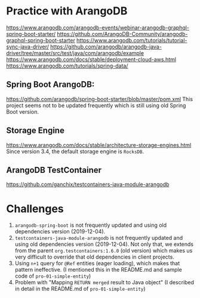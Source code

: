 # Practice with ArangoDB
https://www.arangodb.com/arangodb-events/webinar-arangodb-graphql-spring-boot-starter/
https://github.com/ArangoDB-Community/arangodb-graphql-spring-boot-starter
https://www.arangodb.com/tutorials/tutorial-sync-java-driver/
https://github.com/arangodb/arangodb-java-driver/tree/master/src/test/java/com/arangodb/example
https://www.arangodb.com/docs/stable/deployment-cloud-aws.html
https://www.arangodb.com/tutorials/spring-data/

## Spring Boot ArangoDB:
https://github.com/arangodb/spring-boot-starter/blob/master/pom.xml
This project seems not to be updated frequently which is still using old Spring Boot version.

## Storage Engine
https://www.arangodb.com/docs/stable/architecture-storage-engines.html
Since version 3.4, the default storage engine is `RocksDB`.

## ArangoDB TestContainer
https://github.com/ganchix/testcontainers-java-module-arangodb

# Challenges
1. `arangodb-spring-boot` is not frequently updated and using old dependencies version (2019-12-04).
2. `testcontainers-java-module-arangodb` is not frequently updated and using old dependencies version (2019-12-04). 
Not only that, we extends from the parent `org.testcontainers:1.6.0` (old version) which makes us very difficult to override that old dependencies in client projects.
3. Using `n+1` query for `@Ref` entities (eager loading), which makes that pattern ineffective. (I mentioned this in the README.md and sample code of `pro-01-simple-entity`) 
4. Problem with "Mapping `RETURN merged` result to Java object" (I described in detail in the README.md of `pro-01-simple-entity`)